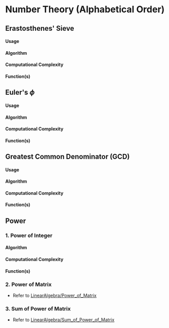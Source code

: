 # **Number Theory (Alphabetical Order)**

## **Erastosthenes' Sieve**
#### **Usage**
#### **Algorithm**
#### **Computational Complexity**
#### **Function(s)**

## **Euler's $\phi$**
#### **Usage**
#### **Algorithm**
#### **Computational Complexity**
#### **Function(s)**

## **Greatest Common Denominator (GCD)**
#### **Usage**
#### **Algorithm**
#### **Computational Complexity**
#### **Function(s)**

## **Power**
### **1. Power of Integer**
#### **Algorithm**
#### **Computational Complexity**
#### **Function(s)**

### **2. Power of Matrix**
* Refer to [LinearAlgebra/Power_of_Matrix](https://github.com/rhee1998/DSA_BaekjoonOJ/tree/main/LinearAlgebra)

### **3. Sum of Power of Matrix**
* Refer to [LinearAlgebra/Sum_of_Power_of_Matrix](https://github.com/rhee1998/DSA_BaekjoonOJ/tree/main/LinearAlgebra)
